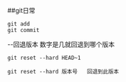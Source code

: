 ##git日常
```
git add
git commit
```
--回退版本 数字是几就回退到哪个版本
```
git reset --hard HEAD~1

git reset --hard 版本号   回退到此版本
```